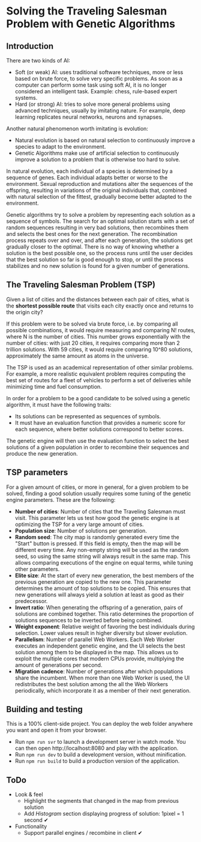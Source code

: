# Solving the Traveling Salesman Problem with Genetic Algorithms

## Introduction
There are two kinds of AI:
- Soft (or weak) AI: uses traditional software techniques, more or less based on brute force, to solve very specific problems. As soon as a computer can perform some task using soft AI, it is no longer considered an intelligent task. Example: chess, rule-based expert systems.
- Hard (or strong) AI: tries to solve more general problems using advanced techniques, usually by imitating nature. For example, deep learning replicates neural networks, neurons and synapses.

Another natural phenomenon worth imitating is evolution:
- Natural evolution is based on natural selection to continuously improve a species to adapt to the environment.
- Genetic Algorithms make use of artificial selection to continuously improve a solution to a problem that is otherwise too hard to solve.

In natural evolution, each individual of a species is determined by a sequence of genes. Each individual adapts better or worse to the environment. Sexual reproduction and mutations alter the sequences of the offspring, resulting in variations of the original individuals that, combined with natural selection of the fittest, gradually become better adapted to the environment.

Genetic algorithms try to solve a problem by representing each solution as a sequence of symbols. The search for an optimal solution starts with a set of random sequences resulting in very bad solutions, then recombines them and selects the best ones for the next generation. The recombination process repeats over and over, and after each generation, the solutions get gradually closer to the optimal. There is no way of knowing whether a solution is the best possible one, so the process runs until the user decides that the best solution so far is good enough to stop, or until the process stabilizes and no new solution is found for a given number of generations.

## The Traveling Salesman Problem (TSP)
Given a list of cities and the distances between each pair of cities, what is the **shortest possible route** that visits each city exactly once and returns to the origin city?

If this problem were to be solved via brute force, i.e. by comparing all possible combinations, it would require measuring and comparing N! routes, where N is the number of cities. This number grows exponentially with the number of cities: with just 20 cities, it requires comparing more than 2 trillion solutions. With 59 cities, it would require comparing 10^80 solutions, approximately the same amount as atoms in the universe.

The TSP is used as an academical representation of other similar problems. For example, a more realistic equivalent problem requires computing the best set of routes for a fleet of vehicles to perform a set of deliveries while minimizing time and fuel consumption.

In order for a problem to be a good candidate to be solved using a genetic algorithm, it must have the following traits:
- Its solutions can be represented as sequences of symbols.
- It must have an evaluation function that provides a numeric score for each sequence, where better solutions correspond to better scores.

The genetic engine will then use the evaluation function to select the best solutions of a given population in order to recombine their sequences and produce the new generation.

## TSP parameters
For a given amount of cities, or more in general, for a given problem to be solved, finding a good solution usually requires some tuning of the genetic engine parameters. These are the following:
- **Number of cities**: Number of cities that the Traveling Salesman must visit. This parameter lets us test how good the genetic engine is at optimizing the TSP for a very large amount of cities.
- **Population size**: Number of solutions per generation.
- **Random seed**: The city map is randomly generated every time the "Start" button is pressed. If this field is empty, then the map will be different every time. Any non-empty string will be used as the random seed, so using the same string will always result in the same map. This allows comparing executions of the engine on equal terms, while tuning other parameters.
- **Elite size**: At the start of every new generation, the best members of the previous generation are copied to the new one. This parameter determines the amount of top solutions to be copied. This ensures that new generations will always yield a solution at least as good as their predecessor.
- **Invert ratio**: When generating the offspring of a generation, pairs of solutions are combined together. This ratio determines the proportion of solutions sequences to be inverted before being combined.
- **Weight exponent**: Relative weight of favoring the best individuals during selection. Lower values result in higher diversity but slower evolution.
- **Parallelism**: Number of parallel Web Workers. Each Web Worker executes an independent genetic engine, and the UI selects the best solution among them to be displayed in the map. This allows us to exploit the multiple cores that modern CPUs provide, multiplying the amount of generations per second.
- **Migration cadence**: Number of generations after which populations share the incumbent. When more than one Web Worker is used, the UI redistributes the best solution among the all the Web Workers periodically, which incorporate it as a member of their next generation.

## Building and testing
This is a 100% client-side project. You can deploy the web folder anywhere you want and open it from your browser.
- Run `npm run svr` to launch a development server in watch mode. You can then open http://localhost:8080 and play with the application.
- Run `npm run dev` to build a development version, without minification.
- Run `npm run build` to build a production version of the application.

## ToDo
- Look & feel
	- Highlight the segments that changed in the map from previous solution
	- Add *Histogram* section displaying progress of solution: 1pixel = 1 second ✔
- Functionality
	- Support parallel engines / recombine in client ✔
